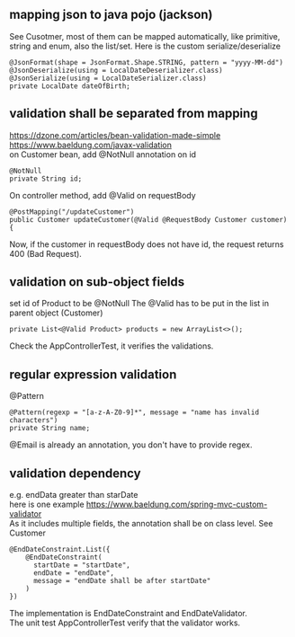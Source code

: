 
## mapping json to java pojo (jackson)
See Cusotmer, most of them can be mapped automatically, like primitive, string and enum, also the list/set.
Here is the custom serialize/deserialize
```
@JsonFormat(shape = JsonFormat.Shape.STRING, pattern = "yyyy-MM-dd")
@JsonDeserialize(using = LocalDateDeserializer.class)
@JsonSerialize(using = LocalDateSerializer.class)
private LocalDate dateOfBirth;
```

## validation shall be separated from mapping
https://dzone.com/articles/bean-validation-made-simple  
https://www.baeldung.com/javax-validation  
on Customer bean, add @NotNull annotation on id 
```
@NotNull
private String id;
```
On controller method, add @Valid on requestBody
```
@PostMapping("/updateCustomer")
public Customer updateCustomer(@Valid @RequestBody Customer customer) {
```
Now, if the customer in requestBody does not have id, the request returns 400 (Bad Request).

## validation on sub-object fields
set id of Product to be @NotNull
The @Valid has to be put in the list in parent object (Customer)
```
private List<@Valid Product> products = new ArrayList<>();
```
Check the AppControllerTest, it verifies the validations.

## regular expression validation
@Pattern
```
@Pattern(regexp = "[a-z-A-Z0-9]*", message = "name has invalid characters")
private String name;
```
@Email is already an annotation, you don't have to provide regex.

## validation dependency
e.g. endData greater than starDate  
here is one example https://www.baeldung.com/spring-mvc-custom-validator  
As it includes multiple fields, the annotation shall be on class level. See Customer
```
@EndDateConstraint.List({ 
    @EndDateConstraint(
      startDate = "startDate", 
      endDate = "endDate", 
      message = "endDate shall be after startDate"
    )
})
```
The implementation is EndDateConstraint and EndDateValidator.  
The unit test AppControllerTest verify that the validator works.